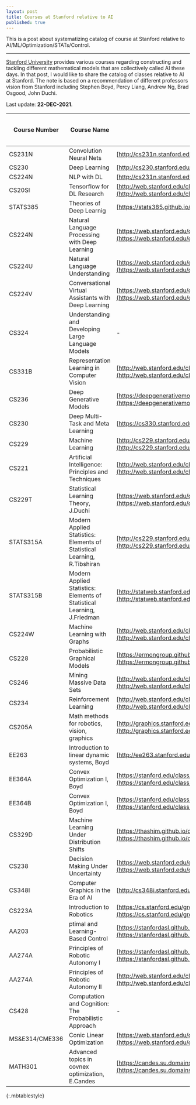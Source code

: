 ```yaml
---
layout: post
title: Courses at Stanford relative to AI
published: true
---
```


This is a post about systematizing catalog of course at Stanford relative to AI/ML/Optimization/STATs/Control.

---

[Stanford University](https://www.stanford.edu/) provides various courses regarding constructing and tackling different mathematical models that are collectively called AI these days. In that post, I would like to share the catalog of classes relative to AI at Stanford. The note is based on a recommendation of different professors vision from Stanford including Stephen Boyd, Percy Liang, Andrew Ng, Brad Osgood, John Duchi.

Last update: **22-DEC-2021**.

| Course Number  | Course Name  | Link  | Slides or Lecture Notes  | Videos   |
|---|---|---|---|---|
| CS231N  | Convolution Neural Nets   |  [http://cs231n.stanford.edu/](http://cs231n.stanford.edu/)  |  +  |   + |
| CS230  | Deep Learning  |  [http://cs230.stanford.edu/](http://cs230.stanford.edu/)  |  -  |   + |
| CS224N  | NLP with DL   |  [http://cs231n.stanford.edu/](http://cs231n.stanford.edu/)  |  +  |   + |
| CS20SI  | Tensorflow for DL Research  |  [http://web.stanford.edu/class/cs20si/](http://web.stanford.edu/class/cs20si/)  |  -  |   + |
| STATS385  | Theories of Deep Learnig  |  [https://stats385.github.io/](https://stats385.github.io/)  |  +  |   + |
| CS224N  | Natural Language Processing with Deep Learning  | [https://web.stanford.edu/class/cs224u/index.html](https://web.stanford.edu/class/cs224u/index.html)  |  -  |   + |
| CS224U  | Natural Language Understanding  | [https://web.stanford.edu/class/cs224u/index.html](https://web.stanford.edu/class/cs224u/index.html)  |  -  |   + |
| CS224V | Conversational Virtual Assistants with Deep Learning |  [https://web.stanford.edu/class/cs224v/schedule.html](https://web.stanford.edu/class/cs224v/schedule.html)  | + |  -  |
| CS324 | Understanding and Developing Large Language Models | -  | - | - |
| CS331B  | Representation Learning in Computer Vision  | [http://web.stanford.edu/class/cs331b/schedule.html](http://web.stanford.edu/class/cs331b/schedule.html) |  -  |   + |
| CS236  | Deep Generative Models  |  [https://deepgenerativemodels.github.io/syllabus.html](https://deepgenerativemodels.github.io/syllabus.html)  |  -  |   + |
| CS230  | Deep Multi-Task and Meta Learning  |  [https://cs330.stanford.edu/](https://cs330.stanford.edu/)   |  +  |   + |
| CS229  | Machine Learning  |  [http://cs229.stanford.edu/syllabus.html](http://cs229.stanford.edu/syllabus.html)   |  +  |   + |
| CS221  | Artificial Intelligence: Principles and Techniques  |  [http://web.stanford.edu/class/cs221/](http://web.stanford.edu/class/cs221/)   |  - |   + |
| CS229T  | Statistical Learning Theory, J.Duchi  |  [https://web.stanford.edu/class/cs229t/](https://web.stanford.edu/class/cs229t/)   |  -  |   + |
| STATS315A  | Modern Applied Statistics: Elements of Statistical Learning, R.Tibshiran  |  [http://cs229.stanford.edu/syllabus.html](http://cs229.stanford.edu/syllabus.html)   |  -  |   - |
| STATS315B  | Modern Applied Statistics: Elements of Statistical Learning, J.Friedman  |  [http://statweb.stanford.edu/~jhf/stats315b.html](http://statweb.stanford.edu/~jhf/stats315b.html)   |  -  |   - |
| CS224W  | Machine Learning with Graphs  |  [http://web.stanford.edu/class/cs224w/](http://web.stanford.edu/class/cs224w/)   |  -  |   + |
| CS228  | Probabilistic Graphical Models  |  [https://ermongroup.github.io/cs228-notes/](https://ermongroup.github.io/cs228-notes/)   |  -  |   + |
| CS246  | Mining Massive Data Sets  |  [http://web.stanford.edu/class/cs246/](http://web.stanford.edu/class/cs246/)    |  +  |   - |
| CS234  | Reinforcement Learning  | [http://web.stanford.edu/class/cs234/schedule.html](http://web.stanford.edu/class/cs234/schedule.html)    |  -  |   + |
| CS205A  | Math methods for robotics, vision, graphics  |  [http://graphics.stanford.edu/courses/cs205a/](http://graphics.stanford.edu/courses/cs205a/) |  -  |   + |
| EE263  | Introduction to linear dynamic systems, Boyd  |  [http://ee263.stanford.edu/](http://ee263.stanford.edu/) |  +  |   + |
| EE364A  | Convex Optimization I, Boyd  |  [https://stanford.edu/class/ee364a/](https://stanford.edu/class/ee364a/) |  +  |   + |
| EE364B  | Convex Optimization I, Boyd  |  [https://stanford.edu/class/ee364b/](https://stanford.edu/class/ee364b/) |  +  |   + |
| CS329D | Machine Learning Under Distribution Shifts | [https://thashim.github.io/cs329D/schedule/](https://thashim.github.io/cs329D/schedule/)  |  -  |   - |
| CS238 | Decision Making Under Uncertainty |  [https://web.stanford.edu/class/aa228/cgi-bin/wp/](https://web.stanford.edu/class/aa228/cgi-bin/wp/)  |  -  |   - |
| CS348I | Computer Graphics in the Era of AI | [http://cs348i.stanford.edu/](http://cs348i.stanford.edu/) | - | - |
| CS223A | Introduction to Robotics | [https://cs.stanford.edu/groups/manips/teaching/cs223a/](https://cs.stanford.edu/groups/manips/teaching/cs223a/)  | + | + |
| AA203 | ptimal and Learning-Based Control | [https://stanfordasl.github.io/aa203/](https://stanfordasl.github.io/aa203/) | + | - |
| AA274A | Principles of Robotic Autonomy I | [https://stanfordasl.github.io/aa274a/](https://stanfordasl.github.io/aa274a/) | + | - |
| AA274A | Principles of Robotic Autonomy II | [http://web.stanford.edu/class/cs237b/](http://web.stanford.edu/class/cs237b/) | + | - |
| CS428 | Computation and Cognition: The Probabilistic Approach | -| - | - |
| MS&E314/CME336 | Conic Linear Optimization| [https://web.stanford.edu/class/msande314/handout.shtml](https://web.stanford.edu/class/msande314/handout.shtml) | - | + |
| MATH301 | Advanced topics in covnex optimization, E.Candes | [https://candes.su.domains/teaching/math301/hand.html](https://candes.su.domains/teaching/math301/hand.html) | - | -|
{:.mbtablestyle}
